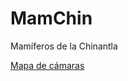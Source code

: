 # MamChin
Mamíferos de la Chinantla

[Mapa de cámaras](https://eremun.github.io/MamChin/carlos.html)
